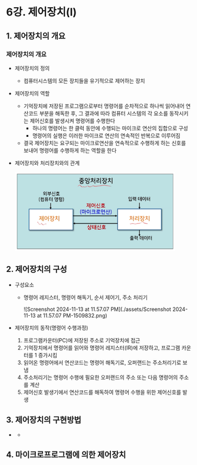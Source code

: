 # 6강. 제어장치(I)

## 1. 제어장치의 개요

### 제어장치의 개요

- 제어장치의 정의

  - 컴퓨터시스템의 모든 장치들을 유기적으로 제어하는 장치

- 제어장치의 역할

  - 기억장치에 저장된 프로그램으로부터 명령어를 순차적으로 하나씩 읽어내어 연산코드 부분을 해독한 후, 그 결과에 따라 컴퓨터 시스템의 각 요소를 동작시키는 제어신호를 발생시켜 명령어를 수행한다
    - 하나의 명령어는 한 클럭 동안에 수행되는 마이크로 연산의 집합으로 구성
    - 명령어의 실행은 이러한 마이크로 연산의 연속적인 반복으로 이루어짐
  - 결국 제어장치는 요구되는 마이크로연산을 연속적으로 수행하게 하는 신호를 보내어 명령어를 수행하게 하는 역할을 한다

- 제어장치와 처리장치와의 관계

  <img src="./assets/Screenshot 2024-11-13 at 11.56.16 PM.png" alt="Screenshot 2024-11-13 at 11.56.16 PM" style="zoom:80%;" />



## 2. 제어장치의 구성

- 구성요소

  - 명령어 레지스터, 명령어 해독기, 순서 제어기, 주소 처리기

    ![Screenshot 2024-11-13 at 11.57.07 PM](./assets/Screenshot 2024-11-13 at 11.57.07 PM-1509832.png)

- 제어장치의 동작(명령어 수행과정)

  1. 프로그램카운터(PC)에 저장된 주소로 기억장치에 접근
  2. 기억장치에서 명령어를 읽어와 명령어 레지스터(IR)에 저장하고, 프로그램 카운터를 1 증가시킴
  3. 읽어온 명령어에서 연산코드는 명령어 해독기로, 오퍼랜드는 주소처리기로 보냄
  4. 주소처리기는 명령어 수행에 필요한 오퍼랜드의 주소 또는 다음 명령어의 주소를 계산
  5. 제어신호 발생기에서 연산코드를 해독하여 명령어 수행을 위한 제어신호를 발생



## 3. 제어장치의 구현방법

- - 

## 4. 마이크로프로그램에 의한 제어장치

